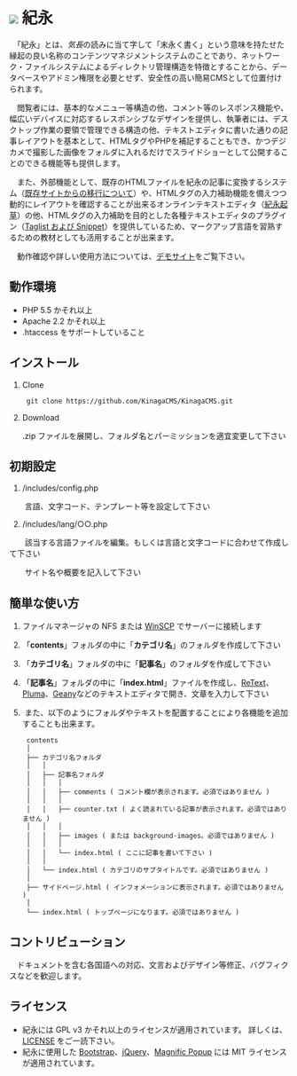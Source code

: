 # ![](https://avatars3.githubusercontent.com/u/26238188?v=3&s=35) 紀永

　「紀永」とは、*気長*の読みに当て字して「末永く書く」という意味を持たせた縁起の良い名称のコンテンツマネジメントシステムのことであり、ネットワーク・ファイルシステムによるディレクトリ管理構造を特徴とすることから、データベースやアドミン権限を必要とせず、安全性の高い簡易CMSとして位置付けられます。

　閲覧者には、基本的なメニュー等構造の他、コメント等のレスポンス機能や、幅広いデバイスに対応するレスポンシブなデザインを提供し、執筆者には、デスクトップ作業の要領で管理できる構造の他、テキストエディタに書いた通りの記事レイアウトを基本として、HTMLタグやPHPを補記することもでき、かつデジカメで撮影した画像をフォルダに入れるだけでスライドショーとして公開することのできる機能等も提供します。

　また、外部機能として、既存のHTMLファイルを紀永の記事に変換するシステム（[既存サイトからの移行について](http://xn--5rwx17a.xn--v8jtdudb.com/%E6%97%A2%E5%AD%98%E3%82%B5%E3%82%A4%E3%83%88%E3%81%8B%E3%82%89%E3%81%AE%E7%A7%BB%E8%A1%8C%E3%81%AB%E3%81%A4%E3%81%84%E3%81%A6)）や、HTMLタグの入力補助機能を備えつつ動的にレイアウトを確認することが出来るオンラインテキストエディタ（[紀永起草](http://xn--vl1al2s.xn--v8jtdudb.com)）の他、HTMLタグの入力補助を目的とした各種テキストエディタのプラグイン（[Taglist および Snippet](https://github.com/KinagaCMS)）を提供しているため、マークアップ言語を習熟するための教材としても活用することが出来ます。

　動作確認や詳しい使用方法については、[デモサイト](http://xn--5rwx17a.xn--v8jtdudb.com/)をご覧下さい。


## 動作環境

- PHP 5.5 かそれ以上
- Apache 2.2 かそれ以上
- .htaccess をサポートしていること



## インストール

1. Clone

		git clone https://github.com/KinagaCMS/KinagaCMS.git

2. Download

	.zip ファイルを展開し、フォルダ名とパーミッションを適宜変更して下さい

## 初期設定

1.  /includes/config.php

　　言語、文字コード、テンプレート等を設定して下さい

2.  /includes/lang/○○.php

　　該当する言語ファイルを編集。もしくは言語と文字コードに合わせて作成して下さい
  
　　サイト名や概要を記入して下さい


## 簡単な使い方

1.  ファイルマネージャの NFS または [WinSCP](https://winscp.net/) でサーバーに接続します
2.  「**contents**」フォルダの中に「**カテゴリ名**」のフォルダを作成して下さい
3.  「**カテゴリ名**」フォルダの中に「**記事名**」のフォルダを作成して下さい
4.  「**記事名**」フォルダの中に「**index.html**」ファイルを作成し、[ReText](https://github.com/retext-project/retext)、[Pluma](https://github.com/mate-desktop/pluma)、[Geany](https://github.com/geany/geany/)などのテキストエディタで開き、文章を入力して下さい
5.  また、以下のようにフォルダやテキストを配置することにより各機能を追加することも出来ます。


		contents
		│
		├── カテゴリ名フォルダ
		│	│
		│	├── 記事名フォルダ
		│	│	│
		│	│	├── comments ( コメント欄が表示されます。必須ではありません )
		│	│	│
		│	│	├── counter.txt ( よく読まれている記事が表示されます。必須ではありません )
		│	│	│
		│	│	├── images ( または background-images。必須ではありません )
		│	│	│
		│	│	└── index.html ( ここに記事を書いて下さい )
		│	│
		│	└── index.html ( カテゴリのサブタイトルです。必須ではありません )
		│
		├── サイドページ.html ( インフォメーションに表示されます。必須ではありません )
		│
		└── index.html ( トップページになります。必須ではありません )



## コントリビューション

　ドキュメントを含む各国語への対応、文言およびデザイン等修正、バグフィクスなどを歓迎します。



## ライセンス

- 紀永には GPL v3 かそれ以上のライセンスが適用されています。 詳しくは、[LICENSE](LICENSE) をご一読下さい。
- 紀永に使用した [Bootstrap](http://getbootstrap.com/)、[jQuery](http://jquery.com/)、[Magnific Popup](http://dimsemenov.com/plugins/magnific-popup/) には MIT ライセンスが適用されています。
